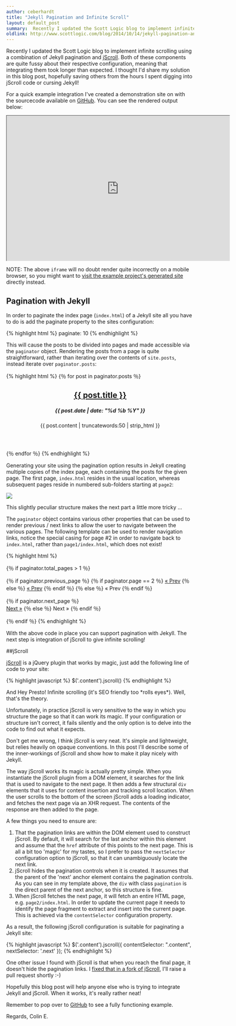 ```yaml
---
author: ceberhardt
title: "Jekyll Pagination and Infinite Scroll"
layout: default_post
summary:  Recently I updated the Scott Logic blog to implement infinite scrolling using a combination of Jekyll pagination and jScroll. Both of these components are quite fussy about their respective configuration, meaning that integrating them took longer than expected. I thought I'd share my solution in this blog post, hopefully saving others from the hours I spent digging into jScroll code or cursing Jekyll!
oldlink: http://www.scottlogic.com/blog/2014/10/14/jekyll-pagination-and-infinite-scrolling.html
---
```

Recently I updated the Scott Logic blog to implement infinite scrolling using a combination of Jekyll pagination and [jScroll](http://jscroll.com/). Both of these components are quite fussy about their respective configuration, meaning that integrating them took longer than expected. I thought I'd share my solution in this blog post, hopefully saving others from the hours I spent digging into jScroll code or cursing Jekyll!

For a quick example integration I've created a demonstration site on with the sourcecode available on [GitHub](https://github.com/ColinEberhardt/jekyll-pagination-infinite-scroll). You can see the rendered output below:

<style>
    .wrap { width: 600px; height: 390px; padding: 0; overflow: hidden; margin-bottom: 10px;}
    .frame { width: 800px; height: 520px; border: 1px solid black; }
    .frame {
        -ms-zoom: 0.75;
        -moz-transform: scale(0.75);
        -moz-transform-origin: 0 0;
        -o-transform: scale(0.75);
        -o-transform-origin: 0 0;
        -webkit-transform: scale(0.75);
        -webkit-transform-origin: 0 0;
    }
</style>

<div class="wrap">
<iframe class="frame" src="http://colineberhardt.github.io/jekyll-pagination-infinite-scroll/">
unwantedtext
</iframe> 
</div>

NOTE: The above `iframe` will no doubt render quite incorrectly on a mobile browser, so you might want to [visit the example project's generated site](http://colineberhardt.github.io/jekyll-pagination-infinite-scroll/) directly instead.

## Pagination with Jekyll

In order to paginate the index page (`index.html`) of a Jekyll site all you have to do is add the paginate property to the sites configuration:

{% highlight html %}
paginate: 10
{% endhighlight %}

This will cause the posts to be divided into pages and made accessible via the `paginator` object. Rendering the posts from a page is quite straightforward, rather than iterating over the contents of `site.posts`, instead iterate over `paginator.posts`:

{% highlight html %}
{％ for post in paginator.posts ％}
  <article>
    <header>
      <h2><a href="{{ site.scottlogic.url }}{{ post.url }}">{{ post.title }}</a></h2>
      <h5>{{ post.date | date: "%d %b %Y" }}</h5>
      <p>{{ post.content | truncatewords:50 | strip_html }}</p>
    </header>
  </article>
{％ endfor ％}
{% endhighlight %}

Generating your site using the pagination option results in Jekyll creating multiple copies of the index page, each containing the posts for the given page. The first page, `index.html` resides in the usual location, whereas subsequent pages reside in numbered sub-folders starting at `page2`:

<img src="{{ site.github.url }}/ceberhardt/assets/JekyllPagination.png"></img>

This slightly peculiar structure makes the next part a little more tricky ...

The `paginator` object contains various other properties that can be used to render previous / next links to allow the user to navigate between the various pages. The following template can be used to render navigation links, notice the special casing for page #2 in order to navigate back to `index.html`, rather than `page1/index.html`, which does not exist!

{% highlight html %}
<!-- render pagination links if there are more than one pages -->
{％ if paginator.total_pages > 1 ％}
<div class="pagination">    
  {％ if paginator.previous_page ％}
    <!-- special case the second page to link back to index.html -->
    {％ if paginator.page == 2 ％}
      <a href="{{ site.scottlogic.url }}/">&laquo; Prev</a>
    {％ else ％}
      <a href="{{ site.scottlogic.url }}/page{{ paginator.previous_page }}/">&laquo; Prev</a>
    {％ endif ％}    
  {％ else ％}
    <!-- if no 'previous' pages exit, render a span rather than an anchor -->
    <span>&laquo; Prev</span>
  {％ endif ％}

  {％ if paginator.next_page ％}    
    <a class='next' href="{{ site.scottlogic.url }}/page{{ paginator.next_page }}/">Next &raquo;</a>
  {％ else ％}
    <!-- if no 'next' pages exit, render a span rather than an anchor -->
    <span class='next'>Next &raquo;</span>
  {％ endif ％}
</div>
{％ endif ％}
{% endhighlight %}

With the above code in place you can support pagination with Jekyll. The next step is integration of jScroll to give infinite scrolling!

##jScroll

[jScroll](http://jscroll.com/) is a jQuery plugin that works by magic, just add the following line of code to your site:

{% highlight javascript %}
$('.content').jscroll()
{% endhighlight %}

And Hey Presto! Infinite scrolling (it's SEO friendly too \*rolls eyes\*). Well, that's the theory.

Unfortunately, in practice jScroll is very sensitive to the way in which you structure the page so that it can work its magic. If your configuration or structure isn't correct, it fails silently and the only option is to delve into the code to find out what it expects.

Don't get me wrong, I think jScroll is very neat. It's simple and lightweight, but relies heavily on opaque conventions. In this post I'll describe some of the inner-workings of jScroll and show how to make it play nicely with Jekyll.

The way jScroll works its magic is actually pretty simple. When you instantiate the jScroll plugin from a DOM element, it searches for the link that is used to navigate to the next page. It then adds a few structural `div` elements that it uses for content insertion and tracking scroll location. When the user scrolls to the bottom of the screen jScroll adds a loading indicator, and fetches the next page via an XHR request. The contents of the response are then added to the page.

A few things you need to ensure are:

1. That the pagination links are within the DOM element used to construct jScroll. By default, it will search for the last anchor within this element and assume that the `href` attribute of this points to the next page. This is all a bit too 'magic' for my tastes, so I prefer to pass the `nextSelector` configuration option to jScroll, so that it can unambiguously locate the next link.
2. jScroll hides the pagination controls when it is created. It assumes that the parent of the 'next' anchor element contains the pagination controls. As you can see in my template above, the `div` with class `pagination` is the direct parent of the next anchor, so this structure is fine.
3. When jScroll fetches the next page, it will fetch an entire HTML page, e.g. `page2/index.html`. In order to update the current page it needs to identify the page fragment to extract and insert into the current page. This is achieved via the `contentSelector` configuration property.

As a result, the following jScroll configuration is suitable for paginating a Jekyll site:

{% highlight javascript %}
$('.content').jscroll({
    contentSelector: ".content",
    nextSelector: '.next'
});
{% endhighlight %}

One other issue I found with jScroll is that when you reach the final page, it doesn't hide the pagination links. I [fixed that in a fork of jScroll](https://github.com/ColinEberhardt/jscroll), I'll raise a pull request shortly :-)

Hopefully this blog post will help anyone else who is trying to integrate Jekyll and jScroll. When it works, it's really rather neat!

Remember to pop over to [GitHub](https://github.com/ColinEberhardt/jekyll-pagination-infinite-scroll) to see a fully functioning example.

Regards, Colin E. 